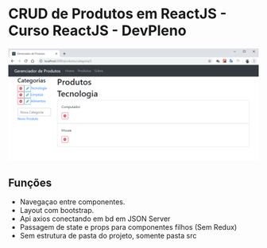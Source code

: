 # CRUD de Produtos em ReactJS - Curso ReactJS - DevPleno

![imagem com a tela do sistema](https://github.com/fabioindaiatuba/Produtos-DevPleno/raw/master/snapshots/tela1.png)

## Funções

* Navegaçao entre componentes.
* Layout com bootstrap.
* Api axios conectando em bd em JSON Server
* Passagem de state e props para componentes filhos (Sem Redux)
* Sem estrutura de pasta do projeto, somente pasta src